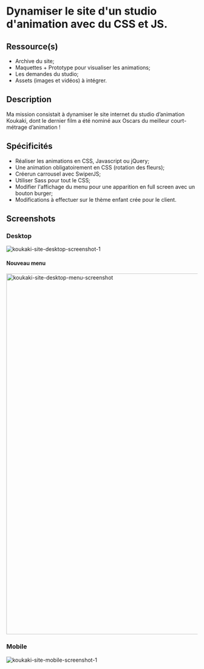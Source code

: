 # Dynamiser le site d'un studio d'animation avec du CSS et JS.


## Ressource(s)
- Archive du site;
- Maquettes + Prototype pour visualiser les animations;
- Les demandes du studio;
- Assets (images et vidéos) à intégrer.


## Description
Ma mission consistait à dynamiser le site internet du studio d’animation Koukaki, dont le dernier film a été nominé aux Oscars du meilleur court-métrage d’animation !

## Spécificités 
- Réaliser les animations en CSS, Javascript ou jQuery;
- Une animation obligatoirement en CSS (rotation des fleurs);
- Créerun carrousel avec SwiperJS;
- Utiliser Sass pour tout le CSS;
- Modifier l'affichage du menu pour une apparition en full screen avec un bouton burger;
- Modifications à effectuer sur le thème enfant crée pour le client.


## Screenshots

### Desktop 
![koukaki-site-desktop-screenshot-1](https://github.com/JCRzc/Booki/assets/131395254/995f3f16-9f3f-41a7-b900-4ab6bcd5f01a)

#### Nouveau menu 
<img width="950" alt="koukaki-site-desktop-menu-screenshot" src="https://github.com/JCRzc/Booki/assets/131395254/a38107b3-af74-4348-955a-5dc1cbb056bb">

### Mobile
![koukaki-site-mobile-screenshot-1](https://github.com/JCRzc/Booki/assets/131395254/dab5d326-cefc-46d0-8d6d-9d750c4440ec)
